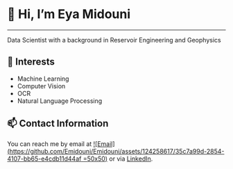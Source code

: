 # 👋 Hi, I’m Eya Midouni
----------------------------------

   Data Scientist with a background in Reservoir Engineering and Geophysics

## 👀 Interests

- Machine Learning 
- Computer Vision 
- OCR
- Natural Language Processing

## 📫 Contact Information
You can reach me by email at [![Email](https://github.com/Emidouni/Emidouni/assets/124258617/35c7a99d-2854-4107-bb65-e4cdb11d44af =50x50)](mailto:eyamidouni15@gmail.com)
 or via [LinkedIn](https://www.linkedin.com/in/eya-midouni-049066221/).



<!---
Emidouni/Emidouni is a ✨ special ✨ repository because its `README.md` (this file) appears on your GitHub profile.
You can click the Preview link to take a look at your changes.
--->

